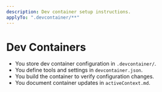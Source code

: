 ```yaml
---
description: Dev container setup instructions.
applyTo: ".devcontainer/**"
---
```


# Dev Containers

- You store dev container configuration in `.devcontainer/`.
- You define tools and settings in `devcontainer.json`.
- You build the container to verify configuration changes.
- You document container updates in `activeContext.md`.
